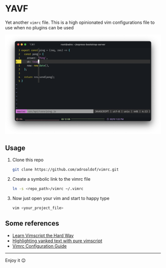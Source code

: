 # YAVF

Yet another `vimrc` file. This is a high opinionated vim configurations file to use when no plugins can be used

![YAVF Screenshot](./screenshot.png)

## Usage

1. Clone this repo

    ```bash
    git clone https://github.com/adroaldof/vimrc.git
    ```

1. Create a symbolic link to the vimrc file

    ```bash
    ln -s <repo_path>/vimrc ~/.vimrc
    ```

1. Now just open your vim and start to happy type 

    ```bash
    vim <your_project_file>
    ```

## Some references

- [Learn Vimscript the Hard Way](https://learnvimscriptthehardway.stevelosh.com/)
- [Highlighting yanked text with pure vimscript](https://www.statox.fr/posts/2020/07/vim_flash_yanked_text/)
- [Vimrc Configuration Guide](https://www.freecodecamp.org/news/vimrc-configuration-guide-customize-your-vim-editor/)

---

Enjoy it :wink:
